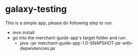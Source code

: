 # galaxy-testing

This is a simple app, please do following step to run:

 - mvn install
 - go into the merchant-guide-app's target folder and run:
	 - java -jar merchant-guide-app-1.0-SNAPSHOT-jar-with-dependencies.jar
